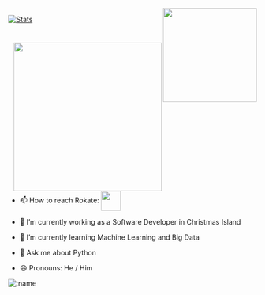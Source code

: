 <img align='right' src="https://media.giphy.com/media/M9gbBd9nbDrOTu1Mqx/giphy.gif" width="190">

[![Stats](https://github-readme-stats.vercel.app/api?username=rokate&show_icons=true&theme=merko)](https://github-readme-stats.vercel.app/api?username=rokate&show_icons=true&theme=merko)
 
 <h1> </h1>
<img align='right' src="https://i.ibb.co/tXpDqJ1/image.jpg" width="300">


  - 📫 How to reach Rokate: <a href="mailto:rokate1990@gmail.com"> <img align='center' src="https://img.icons8.com/fluent/48/000000/gmail.png" width="40"/> </a>

  - 🔭 I’m currently working as a Software Developer in Christmas Island
  - 🌱 I’m currently learning Machine Learning and Big Data
  - 💬 Ask me about Python
  - 😄 Pronouns: He / Him
  
  
  ![:name](https://count.getloli.com/get/@rokate?theme=gelbooru-h)
